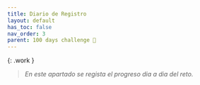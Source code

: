 ```yaml
---
title: Diario de Registro  
layout: default
has_toc: false
nav_order: 3
parent: 100 days challenge 🗻
---
```


{: .work }
>*En este apartado se regista el progreso dia a dia del reto.*
